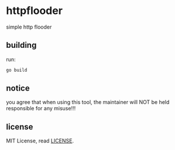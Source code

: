 # httpflooder
simple http flooder

## building
run:
```bash
go build
```

## notice
you agree that when using this tool, the maintainer will NOT be held responsible for any misuse!!!

## license
MIT License, read [LICENSE](LICENSE).
